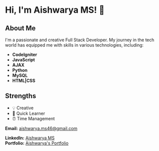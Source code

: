 
# Hi, I'm Aishwarya MS! 👋

## About Me

I'm a passionate and creative Full Stack Developer. My journey in the tech world has equipped me with skills in various technologies, including:

- **CodeIgniter**
- **JavaScript**
- **AJAX**
- **Python**
- **MySQL**
- **HTML|CSS**

## Strengths

- 💡 Creative
- 🚀 Quick Learner
- ⏰ Time Management


**Email:** aishwarya.ms46@gmail.com

**LinkedIn:** [Aishwarya MS](https://linkedin.com/in/aishwarya-ms-aaa5b3224)  
**Portfolio:** [Aishwarya's Portfolio](https://aishwarya-art.github.io/Portfolio_Aishwarya/)

